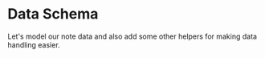 # Data Schema

Let's model our note data and also add some other helpers for making data handling easier.



